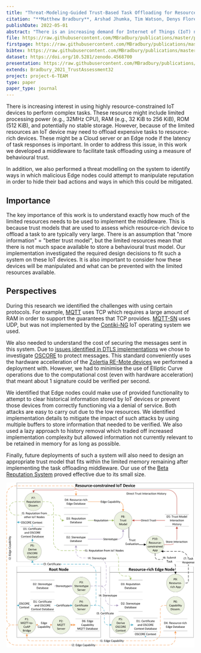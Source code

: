 ```yaml
---
title: "Threat-Modeling-Guided Trust-Based Task Offloading for Resource-Constrained Internet of Things"
citation: "**Matthew Bradbury**, Arshad Jhumka, Tim Watson, Denys Flores, Jonathan Burton, and Matthew Butler. Threat-Modeling-Guided Trust-Based Task Offloading for Resource-Constrained Internet of Things. *ACM Transactions on Sensor Networks*, 18(2):41, 2022. [doi:10.1145/3510424](https://doi.org/10.1145/3510424)."
publishDate: 2022-05-01
abstract: "There is an increasing demand for Internet of Things (IoT) networks consisting of resource-constrained devices executing increasingly complex applications. Due to these resource constraints, IoT devices will not be able to execute expensive tasks. One solution is to offload expensive tasks to resource-rich edge nodes, which requires a framework that facilitates the selection of suitable edge nodes to perform task offloading. Therefore, in this article, we present a novel trust-model-driven system architecture, based on behavioral evidence, that is suitable for resource-constrained IoT devices and supports computation offloading. We demonstrate the viability of the proposed architecture with an example deployment of the Beta Reputation System trust model on real hardware to capture node behaviors. The open environment of edge-based IoT networks means that threats against edge nodes can lead to deviation from expected behavior. Hence, we perform a threat modeling to identify such threats. The proposed system architecture includes threat handling mechanisms that provide security properties such as confidentiality, authentication, and non-repudiation of messages in required scenarios and operate within the resource constraints. We evaluate the efficacy of the threat handling mechanisms and identify future work for the standards used."
file: https://raw.githubusercontent.com/MBradbury/publications/master/papers/TOSN2022.pdf
firstpage: https://raw.githubusercontent.com/MBradbury/publications/master/firstpages/TOSN2022.svg
bibtex: https://raw.githubusercontent.com/MBradbury/publications/master/bibtex/Bradbury_2022_ThreatModellingGuided.bib
dataset: https://doi.org/10.5281/zenodo.4568700
presentation: https://raw.githubusercontent.com/MBradbury/publications/master/presentations/SenSys2022.pdf
extends: Bradbury_2021_TrustAssessment32
project: project-6-TEAM
type: paper
paper_type: journal
---
```


There is increasing interest in using highly resource-constrained IoT devices to perform complex tasks. These resource might include limited processing power (e.g., 32MHz CPU), RAM (e.g., 32 KiB to 256 KiB), ROM (512 KiB), and potentially no stable storage. However, because of the limited resources an IoT device may need to offload expensive tasks to resource-rich devices. These might be a Cloud server or an Edge node if the latency of task responses is important. In order to address this issue, in this work we developed a middleware to facilitate task offloading using a measure of behavioural trust.

In addition, we also performed a threat modelling on the system to identify ways in which malicious Edge nodes could attempt to manipulate reputation in order to hide their bad actions and ways in which this could be mitigated.

<!-- readmore -->

## Importance

The key importance of this work is to understand exactly how much of the limited resources needs to be used to implement the middleware. This is because trust models that are used to assess which resource-rich device to offload a task to are typically very large. There is an assumption that "more information" = "better trust model", but the limited resources mean that there is not much space available to store a behavioural trust model. Our implementation investigated the required design decisions to fit such a system on these IoT devices. It is also important to consider how these devices will be manipulated and what can be prevented with the limited resources available.

## Perspectives

During this research we identified the challenges with using certain protocols. For example, [MQTT](https://mqtt.org/) uses TCP which requires a large amount of RAM in order to support the guarantees that TCP provides. [MQTT-SN](https://www.oasis-open.org/committees/download.php/66091/MQTT-SN_spec_v1.2.pdf) uses UDP, but was not implemented by the [Contiki-NG](https://www.contiki-ng.org/) IoT operating system we used.

We also needed to understand the cost of securing the messages sent in this system. Due to [issues identified in DTLS implementations](https://www.usenix.org/conference/usenixsecurity20/presentation/fiterau-brostean) we chose to investigate [OSCORE](https://datatracker.ietf.org/doc/rfc8613/) to protect messages. This standard conveniently uses the hardware accelleration of the [Zolertia RE-Mote devices](https://zolertia.io/product/re-mote/) we performed a deployment with. However, we had to minimise the use of Elliptic Curve operations due to the computational cost (even with hardware acceleration) that meant about 1 signature could be verified per second.

We identified that Edge nodes could make use of provided functionality to attempt to clear historical information stored by IoT devices or prevent those devices from correctly functioning via a denial of service. Both attacks are easy to carry out due to the low resources. We identified implementation details to mitigate the impact of such attacks by using multiple buffers to store information that needed to be verified. We also used a lazy approach to history removal which traded off increased implementation complexity but allowed information not currently relevant to be retained in memory for as long as possible.

Finally, future deployments of such a system will also need to design an appropriate trust model that fits within the limited memory remaining after implementing the task offloading middleware. Our use of the [Beta Reputation System](https://core.ac.uk/display/301341151) proved effective due to its small size.


![Dataflow diagram of the proposed system](/images/TOSN2022-DFD.svg)
